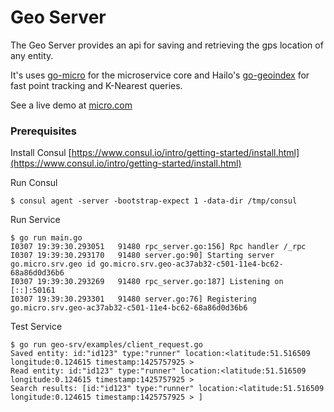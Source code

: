 # Geo Server

The Geo Server provides an api for saving and retrieving the gps location of any entity.

It's uses [go-micro](https://github.com/micro/go-micro) for the microservice core and Hailo's [go-geoindex](https://github.com/hailocab/go-geoindex) for fast point tracking and K-Nearest queries. 

See a live demo at [micro.com](http://micro.com)

### Prerequisites

Install Consul
[https://www.consul.io/intro/getting-started/install.html](https://www.consul.io/intro/getting-started/install.html)

Run Consul
```
$ consul agent -server -bootstrap-expect 1 -data-dir /tmp/consul
```

Run Service
```
$ go run main.go 
I0307 19:39:30.293051   91480 rpc_server.go:156] Rpc handler /_rpc
I0307 19:39:30.293170   91480 server.go:90] Starting server go.micro.srv.geo id go.micro.srv.geo-ac37ab32-c501-11e4-bc62-68a86d0d36b6
I0307 19:39:30.293269   91480 rpc_server.go:187] Listening on [::]:50161
I0307 19:39:30.293301   91480 server.go:76] Registering go.micro.srv.geo-ac37ab32-c501-11e4-bc62-68a86d0d36b6
```

Test Service
```
$ go run geo-srv/examples/client_request.go
Saved entity: id:"id123" type:"runner" location:<latitude:51.516509 longitude:0.124615 timestamp:1425757925 > 
Read entity: id:"id123" type:"runner" location:<latitude:51.516509 longitude:0.124615 timestamp:1425757925 > 
Search results: [id:"id123" type:"runner" location:<latitude:51.516509 longitude:0.124615 timestamp:1425757925 > ]
```
